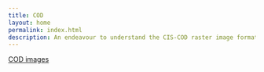 ```yaml
---
title: COD
layout: home
permalink: index.html
description: An endeavour to understand the CIS-COD raster image format.
---
```


[COD images](http://justsolve.archiveteam.org/wiki/Lightning_Strike)
